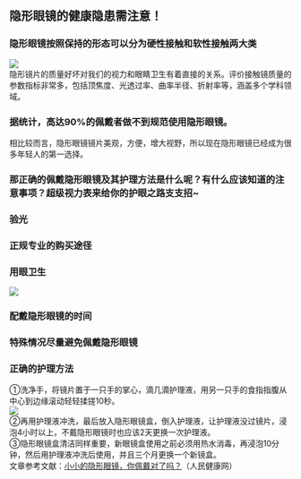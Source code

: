 ## 隐形眼镜的健康隐患需注意！  
### 隐形眼镜按照保持的形态可以分为硬性接触和软性接触两大类  
![](http://cdncms.v-keep.cn/wp-content/uploads/2019/09/v2-7eee746a5ced90532f08e9166d119b72_1200x500.jpg)  
隐形镜片的质量好坏对我们的视力和眼睛卫生有着直接的关系。评价接触镜质量的参数指标非常多，包括顶焦度、光透过率、曲率半径、折射率等，涵盖多个学科领域。  
### 据统计，高达90%的佩戴者做不到规范使用隐形眼镜。  
相比较而言，隐形眼镜镜片美观，方便，增大视野，所以现在隐形眼镜已经成为很多年轻人的第一选择。  
### 那正确的佩戴隐形眼镜及其护理方法是什么呢？有什么应该知道的注意事项？超级视力表来给你的护眼之路支支招~  
### 验光  
### 正规专业的购买途径  
### 用眼卫生  
![](http://cdncms.v-keep.cn/wp-content/uploads/2019/07/timg-6-1024x427.jpg)  
### 配戴隐形眼镜的时间  
### 特殊情况尽量避免佩戴隐形眼镜  
### 正确的护理方法  
①洗净手，将镜片置于一只手的掌心，滴几滴护理液，用另一只手的食指指腹从中心到边缘滚动轻轻揉搓10秒。  
![](http://cdncms.v-keep.cn/wp-content/uploads/2019/09/7ca6fdc881b94f8a9d9e14f8512511f7.gif)  
②再用护理液冲洗，最后放入隐形眼镜盒，倒入护理液，让护理液没过镜片，浸泡4小时以上，不戴隐形眼镜时也应该2天更换一次护理液。  
③隐形眼镜盒清洁同样重要，新眼镜盒使用之前必须用热水消毒，再浸泡10分钟，然后用护理液冲洗后使用，并且三个月更换一个新镜盒。  
文章参考文献：<a href="http://health.people.com.cn/n1/2018/0803/c14739-30205993.html">小小的隐形眼镜，你佩戴对了吗？</a>（人民健康网）  
